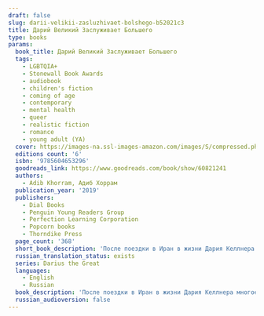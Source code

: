 ```yaml
---
draft: false
slug: darii-velikii-zasluzhivaet-bolshego-b52021c3
title: Дарий Великий Заслуживает Большего
type: books
params:
  book_title: Дарий Великий Заслуживает Большего
  tags:
    - LGBTQIA+
    - Stonewall Book Awards
    - audiobook
    - children's fiction
    - coming of age
    - contemporary
    - mental health
    - queer
    - realistic fiction
    - romance
    - young adult (YA)
  cover: https://images-na.ssl-images-amazon.com/images/S/compressed.photo.goodreads.com/books/1650101290i/60821241.jpg
  editions count: '6'
  isbn: '9785604653296'
  goodreads_link: https://www.goodreads.com/book/show/60821241
  authors:
    - Adib Khorram, Адиб Хоррам
  publication_year: '2019'
  publishers:
    - Dial Books
    - Penguin Young Readers Group
    - Perfection Learning Corporation
    - Popcorn books
    - Thorndike Press
  page_count: '368'
  short_book_description: 'После поездки в Иран в жизни Дария Келлнера многое изменилось: он наконец наладил отношения с отцом, занимается футболом, работает в чайном магазине, а со своим лучшим другом Сухрабом общается по...'
  russian_translation_status: exists
  series: Darius the Great
  languages:
    - English
    - Russian
  book_description: 'После поездки в Иран в жизни Дария Келлнера многое изменилось: он наконец наладил отношения с отцом, занимается футболом, работает в чайном магазине, а со своим лучшим другом Сухрабом общается по скайпу. А еще он влюбился.Но вскоре все рушится: работа в магазине дается ему с трудом, Сухраб не отвечает на звонки, отец постоянно в командировках. И еще, кажется, Дарий влюбился не в того...Дарий в порядке — как будто он наконец нашел себя в этом мире. Но, может, быть в порядке — недостаточно? Может, Дарий заслуживает большего?'
  russian_audioversion: false
---
```


